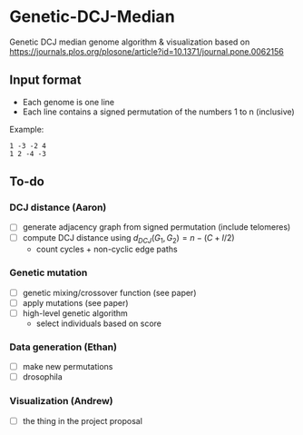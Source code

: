 # Genetic-DCJ-Median

Genetic DCJ median genome algorithm & visualization based on <https://journals.plos.org/plosone/article?id=10.1371/journal.pone.0062156>

## Input format

- Each genome is one line
- Each line contains a signed permutation of the numbers 1 to n (inclusive)

Example:

```
1 -3 -2 4
1 2 -4 -3
```

## To-do

### DCJ distance (Aaron)

- [ ] generate adjacency graph from signed permutation (include telomeres)
- [ ] compute DCJ distance using $d_{DCJ}(G_1, G_2) = n - (C+I/2)$
  - count cycles + non-cyclic edge paths

### Genetic mutation

- [ ] genetic mixing/crossover function (see paper)
- [ ] apply mutations (see paper)
- [ ] high-level genetic algorithm
  - select individuals based on score

### Data generation (Ethan)

- [ ] make new permutations
- [ ] drosophila

### Visualization (Andrew)

- [ ] the thing in the project proposal
